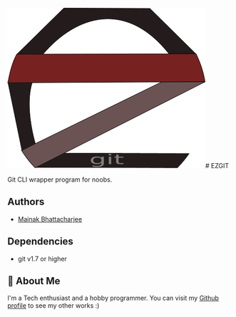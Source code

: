 


![ezgit](./resources/ezgit.png)# EZGIT

Git CLI wrapper program for noobs.



## Authors

- [Mainak Bhattacharjee](https://github.com/mainak55512)


## Dependencies

- git v1.7 or higher


## 🚀 About Me
I'm a Tech enthusiast and a hobby programmer.
You can visit my [Github profile](https://github.com/mainak55512) to see my other works :)

